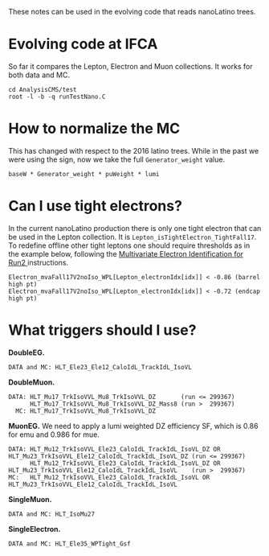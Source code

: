 These notes can be used in the evolving code that reads nanoLatino trees.


# Evolving code at IFCA

So far it compares the Lepton, Electron and Muon collections. It works for both data and MC.

    cd AnalysisCMS/test
    root -l -b -q runTestNano.C


# How to normalize the MC

This has changed with respect to the 2016 latino trees. While in the past we were using the sign, now we take the full `Generator_weight` value.

    baseW * Generator_weight * puWeight * lumi


# Can I use tight electrons?

In the current nanoLatino production there is only one tight electron that can be used in the Lepton collection. It is `Lepton_isTightElectron_TightFall17`. To redefine offline other tight leptons one should require thresholds as in the example below, following the [Multivariate Electron Identification for Run2
](https://twiki.cern.ch/twiki/bin/viewauth/CMS/MultivariateElectronIdentificationRun2) instructions.

    Electron_mvaFall17V2noIso_WPL[Lepton_electronIdx[idx]] < -0.86 (barrel high pt)
    Electron_mvaFall17V2noIso_WPL[Lepton_electronIdx[idx]] < -0.72 (endcap high pt)


# What triggers should I use?

**DoubleEG.**

    DATA and MC: HLT_Ele23_Ele12_CaloIdL_TrackIdL_IsoVL

**DoubleMuon.**

    DATA: HLT_Mu17_TrkIsoVVL_Mu8_TrkIsoVVL_DZ       (run <= 299367)
          HLT_Mu17_TrkIsoVVL_Mu8_TrkIsoVVL_DZ_Mass8 (run >  299367)
      MC: HLT_Mu17_TrkIsoVVL_Mu8_TrkIsoVVL_DZ

**MuonEG.** We need to apply a lumi weighted DZ efficiency SF, which is 0.86 for emu and 0.986 for mue.

    DATA: HLT_Mu12_TrkIsoVVL_Ele23_CaloIdL_TrackIdL_IsoVL_DZ OR HLT_Mu23_TrkIsoVVL_Ele12_CaloIdL_TrackIdL_IsoVL_DZ (run <= 299367)
          HLT_Mu12_TrkIsoVVL_Ele23_CaloIdL_TrackIdL_IsoVL_DZ OR HLT_Mu23_TrkIsoVVL_Ele12_CaloIdL_TrackIdL_IsoVL    (run >  299367)
    MC:   HLT_Mu12_TrkIsoVVL_Ele23_CaloIdL_TrackIdL_IsoVL OR HLT_Mu23_TrkIsoVVL_Ele12_CaloIdL_TrackIdL_IsoVL

**SingleMuon.**

    DATA and MC: HLT_IsoMu27

**SingleElectron.**

    DATA and MC: HLT_Ele35_WPTight_Gsf

